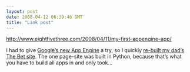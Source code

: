 ```yaml
---
layout: post
date: 2008-04-12 06:39:46 GMT
title: "Link post"
---
```

<http://www.eightfivethree.com/2008/04/11/my-first-appengine-app/>


<p>I had to give <a href="http://code.google.com/appengine/" title="Google App Engine - Google Code">Google’s new App Engine</a> a try, so I quickly <a href="http://thebet.mechroboticon.com/" title="The Bet">re-built my dad’s The Bet site</a>. The one page-site was built in Python, because that’s what you have to build all apps in and only took...</p>